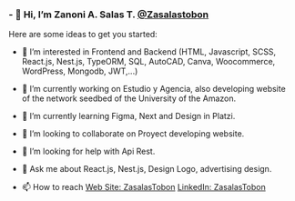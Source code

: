 ### - 👋 Hi, I’m Zanoni A. Salas T. [@Zasalastobon](https://twitter.com/ZasColectivo)



Here are some ideas to get you started:
- 👀 I’m interested in Frontend and Backend (HTML, Javascript, SCSS, React.js, Nest.js, TypeORM, SQL, AutoCAD, Canva, Woocommerce, WordPress, Mongodb, JWT,...)
- 🔭 I’m currently working on Estudio y Agencia, also developing website of the network seedbed of the University of the Amazon.
- 🌱 I’m currently learning Figma, Next and Design in Platzi.
- 👯 I’m looking to collaborate on Proyect developing website.
- 🤔 I’m looking for help with Api Rest.
- 💬 Ask me about React.js, Nest.js, Design Logo, advertising design.

- 📫 How to reach   [Web Site: ZasalasTobon](https://zasalastobon.com/diplomas/) [LinkedIn: ZasalasTobon](https://www.linkedin.com/in/zanoni-alfredo-salas-tob%C3%B3n-30b1b6241/)
<!--
**Zasalast/zasalast** is a ✨ _special_ ✨ repository because its `README.md` (this file) appears on your GitHub profile.
- 😄 Pronouns: ...
- ⚡ Fun fact: ...
- 🤔 I’m looking for help with ...
- 💞️ I’m looking to collaborate on Proyect Api Rest
-->
